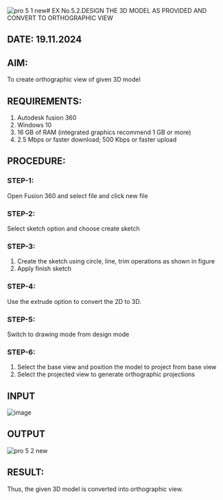 ![pro 5 1 new](https://github.com/user-attachments/assets/f0c8853a-6fff-493c-becb-5d1f436668c6)# EX No.5.2.DESIGN THE 3D MODEL AS PROVIDED AND CONVERT TO ORTHOGRAPHIC VIEW
## DATE: 19.11.2024

## AIM: 
To create orthographic view of given 3D model

## REQUIREMENTS: 
1. Autodesk fusion 360
2. Windows 10
3. 16 GB of RAM (integrated graphics recommend 1 GB or more)
4. 2.5 Mbps or faster download; 500 Kbps or faster upload 

## PROCEDURE:

### STEP-1:
Open Fusion 360 and select file and click new file

### STEP-2:
Select sketch option and choose create sketch

### STEP-3: 
1. Create the sketch using circle, line, trim operations as shown in figure
2. Apply finish sketch 

### STEP-4:
 Use the extrude option to convert the 2D to 3D.

### STEP-5:
Switch to drawing mode from design mode 
          
### STEP-6:
1. Select the base view and position the model to project from base view 
2. Select the projected view to generate orthographic projections

## INPUT
![image](https://user-images.githubusercontent.com/113594316/199412055-fa1f658d-65f4-42c2-9c3c-78c93512e905.png)

## OUTPUT

![pro 5 2 new](https://github.com/user-attachments/assets/04691da0-1347-4fce-bb88-9a54dc608baf)


## RESULT:
Thus, the given 3D model is converted into orthographic view.

